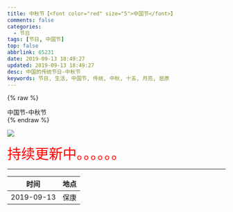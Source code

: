 ```yaml
---
title: 中秋节【<font color="red" size="5">中国节</font>】
comments: false
categories:
  - 节日
tags: [节日, 中国节]
top: false
abbrlink: 65231
date: 2019-09-13 18:49:27
updated: 2019-09-13 18:49:27
desc: 中国的传统节日-中秋节
keywords: 节日, 生活, 中国节, 传统, 中秋, 十五, 月亮, 屈原
---
```


{% raw %}
<div class="post_cus_note">中国节-中秋节</div>
{% endraw %}

![](/images/article_jieri_zhongqiujie.jpg)

<font size=6.5 color='red'>持续更新中。。。。。。</font>


<!--more-->
<hr />

|    时间    | 地点 |
|:----------:|:----:|
| 2019-09-13 | 保康 |
